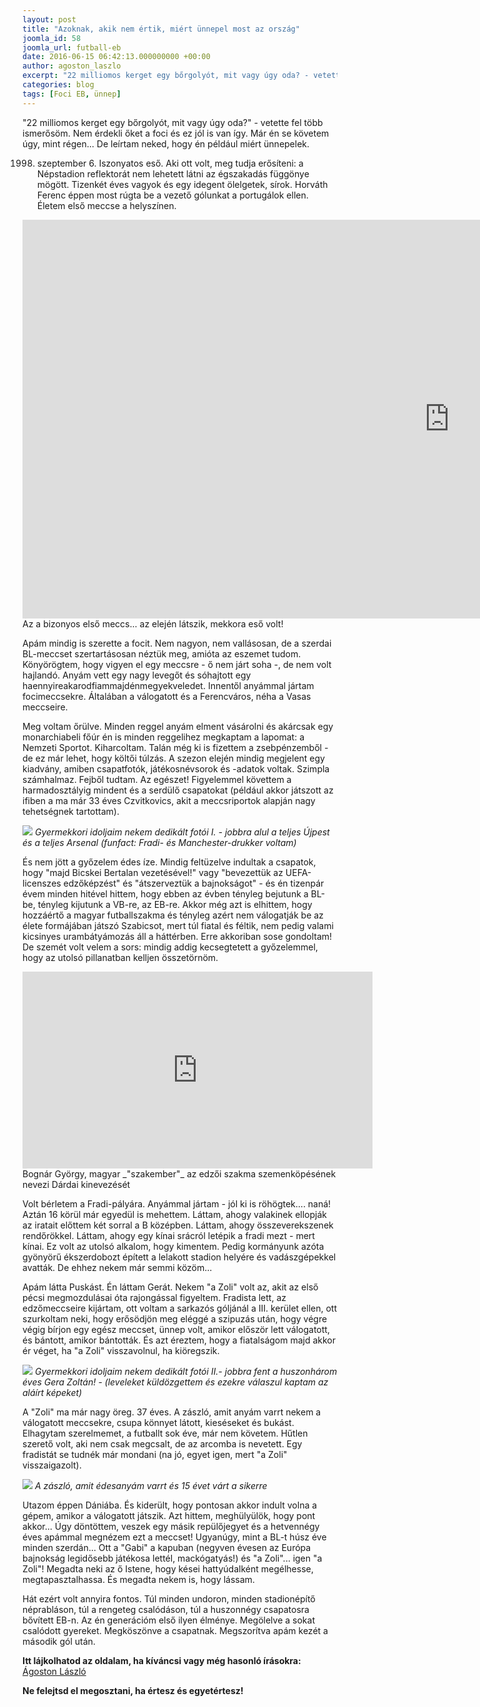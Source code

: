 ```yaml
---
layout: post
title: "Azoknak, akik nem értik, miért ünnepel most az ország"
joomla_id: 58
joomla_url: futball-eb
date: 2016-06-15 06:42:13.000000000 +00:00
author: agoston_laszlo
excerpt: "22 milliomos kerget egy bőrgolyót, mit vagy úgy oda? - vetette fel több ismerősöm. Nem érdekli őket a foci és ez jól is van így. Már én se követem úgy, mint régen... De leírtam neked, hogy én például miért ünnepelek."
categories: blog
tags: [Foci EB, ünnep]
---
```

"22 milliomos kerget egy bőrgolyót, mit vagy úgy oda?" - vetette fel több ismerősöm. Nem érdekli őket a foci és ez jól is van így. Már én se követem úgy, mint régen... De leírtam neked, hogy én például miért ünnepelek.

1998. szeptember 6. Iszonyatos eső. Aki ott volt, meg tudja erősíteni: a Népstadion reflektorát nem lehetett látni az égszakadás függönye mögött. Tizenkét éves vagyok és egy idegent ölelgetek, sírok. Horváth Ferenc éppen most rúgta be a vezető gólunkat a portugálok ellen. Életem első meccse a helyszínen.

<iframe width="1366" height="638" src="https://www.youtube.com/embed/2Zg8ASLhgM0" frameborder="0" allowfullscreen></iframe>
Az a bizonyos első meccs... az elején látszik, mekkora eső volt!



Apám mindig is szerette a focit. Nem nagyon, nem vallásosan, de a szerdai BL-meccset szertartásosan néztük meg, amióta az eszemet tudom. Könyörögtem, hogy vigyen el egy meccsre - ő nem járt soha -, de nem volt hajlandó. Anyám vett egy nagy levegőt és sóhajtott egy haennyireakarodfiammajdénmegyekveledet. Innentől anyámmal jártam focimeccsekre. Általában a válogatott és a Ferencváros, néha a Vasas meccseire.

Meg voltam őrülve. Minden reggel anyám elment vásárolni és akárcsak egy monarchiabeli főúr én is minden reggelihez megkaptam a lapomat: a Nemzeti Sportot. Kiharcoltam. Talán még ki is fizettem a zsebpénzemből - de ez már lehet, hogy költői túlzás. A szezon elején mindig megjelent egy kiadvány, amiben csapatfotók, játékosnévsorok és -adatok voltak. Szimpla számhalmaz. Fejből tudtam. Az egészet! Figyelemmel követtem a harmadosztályig mindent és a serdülő csapatokat (például akkor játszott az ifiben a ma már 33 éves Czvitkovics, akit a meccsriportok alapján nagy tehetségnek tartottam).

![]({{site.baseurl}}/images/focistak.jpg)
_Gyermekkori idoljaim nekem dedikált fotói I. - jobbra alul a teljes Újpest és a teljes Arsenal (funfact: Fradi- és Manchester-drukker voltam)_

És nem jött a győzelem édes íze. Mindig feltüzelve indultak a csapatok, hogy "majd Bicskei Bertalan vezetésével!" vagy "bevezettük az UEFA-licenszes edzőképzést" és "átszerveztük a bajnokságot" - és én tizenpár évem minden hitével hittem, hogy ebben az évben tényleg bejutunk a BL-be, tényleg kijutunk a VB-re, az EB-re. Akkor még azt is elhittem, hogy hozzáértő a magyar futballszakma és tényleg azért nem válogatják be az élete formájában játszó Szabicsot, mert túl fiatal és féltik, nem pedig valami kicsinyes urambátyámozás áll a háttérben. Erre akkoriban sose gondoltam! De szemét volt velem a sors: mindig addig kecsegtetett a győzelemmel, hogy az utolsó pillanatban kelljen összetörnöm.

<iframe src="https://www.facebook.com/plugins/video.php?href=https%3A%2F%2Fwww.facebook.com%2Fagostonlaszloartist%2Fvideos%2F847863618651071%2F&show_text=0&width=560" width="560" height="315" style="border:none;overflow:hidden" scrolling="no" frameborder="0" allowTransparency="true" allowFullScreen="true"></iframe>
Bognár György, magyar _"szakember"_ az edzői szakma szemenköpésének nevezi Dárdai kinevezését

Volt bérletem a Fradi-pályára. Anyámmal jártam - jól ki is röhögtek.... naná! Aztán 16 körül már egyedül is mehettem. Láttam, ahogy valakinek ellopják az iratait előttem két sorral a B középben. Láttam, ahogy összeverekszenek rendőrökkel. Láttam, ahogy egy kínai srácról letépik a fradi mezt - mert kínai. Ez volt az utolsó alkalom, hogy kimentem. Pedig kormányunk azóta gyönyörű ékszerdobozt épített a lelakott stadion helyére és vadászgépekkel avatták. De ehhez nekem már semmi közöm...

Apám látta Puskást. Én láttam Gerát. Nekem "a Zoli" volt az, akit az első pécsi megmozdulásai óta rajongással figyeltem. Fradista lett, az edzőmeccseire kijártam, ott voltam a sarkazós góljánál a III. kerület ellen, ott szurkoltam neki, hogy erősödjön meg eléggé a szipuzás után, hogy végre végig bírjon egy egész meccset, ünnep volt, amikor először lett válogatott, és bántott, amikor bántották. És azt éreztem, hogy a fiatalságom majd akkor ér véget, ha "a Zoli" visszavolnul, ha kiöregszik.

![]({{site.baseurl}}/images/focistak2.jpg)
_Gyermekkori idoljaim nekem dedikált fotói II.- jobbra fent a huszonhárom éves Gera Zoltán! - (leveleket küldözgettem és ezekre válaszul kaptam az aláírt képeket)_

A "Zoli" ma már nagy öreg. 37 éves. A zászló, amit anyám varrt nekem a válogatott meccsekre, csupa könnyet látott, kieséseket és bukást. Elhagytam szerelmemet, a futballt sok éve, már nem követem. Hűtlen szerető volt, aki nem csak megcsalt, de az arcomba is nevetett. Egy fradistát se tudnék már mondani (na jó, egyet igen, mert "a Zoli" visszaigazolt).

![]({{site.baseurl}}/images/zaszlo.jpg)
_A  zászló, amit édesanyám varrt és 15 évet várt a sikerre_

Utazom éppen Dániába. És kiderült, hogy pontosan akkor indult volna a gépem, amikor a válogatott játszik. Azt hittem, meghülyülök, hogy pont akkor... Úgy döntöttem, veszek egy másik repülőjegyet és a hetvennégy éves apámmal megnézem ezt a meccset! Ugyanúgy, mint a BL-t húsz éve minden szerdán... Ott a "Gabi" a kapuban (negyven évesen az Európa bajnokság legidősebb játékosa lettél, mackógatyás!) és "a Zoli"... igen "a Zoli"! Megadta neki az ő Istene, hogy kései hattyúdalként megélhesse, megtapasztalhassa. És megadta nekem is, hogy lássam.

Hát ezért volt annyira fontos. Túl minden undoron, minden stadionépítő néprabláson, túl a rengeteg csalódáson, túl a huszonnégy csapatosra bővített EB-n. Az én generációm első ilyen élménye. Megölelve a sokat csalódott gyereket. Megköszönve a csapatnak. Megszorítva apám kezét a második gól után.

**Itt lájkolhatod az oldalam, ha kíváncsi vagy még hasonló írásokra:**
[Ágoston László](https://www.facebook.com/agostonlaszloartist) 

**Ne felejtsd el megosztani, ha értesz és egyetértesz!**
